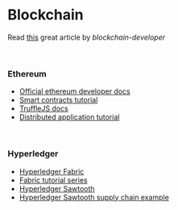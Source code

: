 # Blockchain

Read [this](https://blockgeeks.com/guides/blockchain-developer/) great article by *blockchain-developer*

<br>

### Ethereum

* [Official ethereum developer docs](https://ethereum.org/developers/#developer-tools)
* [Smart contracts tutorial](https://www.youtube.com/watch?v=JD120_jN4ZU&list=PL9ooVrP1hQOHzIRXHJhEOd-1BuhP_EEAw)
* [TruffleJS docs](https://www.trufflesuite.com/docs/truffle/reference/configuration)
* [Distributed application tutorial](https://medium.com/coinmonks/developing-ethereum-dapps-with-truffle-ganache-and-metamask-31bc5023ce91)

<br>

### Hyperledger

* [Hyperledger Fabric](https://www.hyperledger.org/projects/fabric)
* [Fabric tutorial series](https://www.youtube.com/watch?v=MPNkUqOKhVE&list=PLjsqymUqgpSTGC4L6ULHCB_Mqmy43OcIh)
* [Hyperledger Sawtooth](https://www.hyperledger.org/projects/sawtooth)
* [Hyperledger Sawtooth supply chain example](https://github.com/hyperledger/sawtooth-supply-chain)